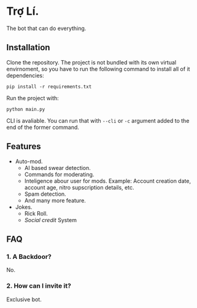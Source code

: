 # Trợ Lí.
The bot that can do everything.

## Installation
Clone the repository.
The project is not bundled with its own virtual envirnoment, so you have to run the following command to install all of it dependencies:
```shell
pip install -r requirements.txt
```
Run the project with:
```shell
python main.py
```
CLI is avaliable. You can run that with `--cli` or `-c` argument added to the end of the former command.

## Features
* Auto-mod.
    * AI based swear detection.
    * Commands for moderating.
    * Inteligence abour user for mods. Example: Account creation date, account age, nitro supscription details, etc.
    * Spam detection.
    * And many more feature.
* Jokes.
    * Rick Roll.
    * *Social credit* System

## FAQ
### **1. A Backdoor?**
No.
### **2. How can I invite it?**
Exclusive bot.
